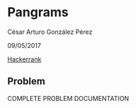 # Pangrams

César Arturo González Pérez

09/05/2017

[Hackerrank](https://www.hackerrank.com/challenges/pangrams)

## Problem
COMPLETE PROBLEM DOCUMENTATION